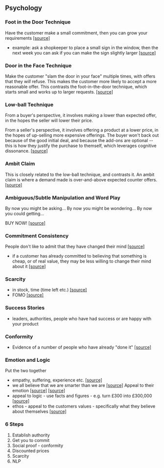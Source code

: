 ## Psychology

### Foot in the Door Technique

Have the customer make a small commitment, then you can grow your requirements [\[source\]][1]
  * example: ask a shopkeeper to place a small sign in the window, then the next week you can ask if you can make the sign slightly larger [\[source\]][1]

### Door in the Face Technique

Make the customer "slam the door in your face" multiple times, with offers that they *will* refuse. This makes the customer more likely to accept a more reasonable offer. This contrasts the foot-in-the-door technique, which starts small and works up to larger requests. [\[source\]][door-in-the-face]

### Low-ball Technique

From a buyer's perspective, it involves making a lower than expected offer, in the hopes the seller will lower their price.

From a seller's perspective, it involves offering a product at a lower price, in the hopes of up-selling more expensive offerings. The buyer won't back out because of the good initial deal, and because the add-ons are optional -- this is how they justify the purchase to themself, which leverages cognitive dissonance. [\[source\]][low-ball]

### Ambit Claim

This is closely related to the low-ball technique, and contrasts it. An ambit claim is where a demand made is over-and-above expected counter offers. [\[source\]][low-ball]

### Ambiguous/Subtle Manipulation and Word Play

By now you might be asking...
By now you might be wondering...
By now you could getting...

BUY NOW! [\[source\]][1]

### Commitment Consistency

People don't like to admit that they have changed their mind [\[source\]][1]
  * if a customer has already committed to believing that something is cheap, or of real value, they may be less willing to change their mind about it [\[source\]][1]

### Scarcity

* in stock, time (time left etc.) [\[source\]][1] 
* FOMO [\[source\]][1]

### Success Stories

* leaders, authorities, people who have had success or are happy with your product

### Conformity

* Evidence of a number of people who have already "done it" [\[source\]][1]

### Emotion and Logic

Put the two together
  * empathy, suffering, experience etc. [\[source\]][1]
  * we all believe that we are smarter than we are [\[source\]][1]
Appeal to their emotion [\[source\]][1] [\[source\]][pathos]
  * appeal to logic - use facts and figures - e.g. turn £300 into £300,000 [\[source\]][1]
  * ethos - appeal to the customers values - specifically what they believe about themselves [\[source\]][1]

### 6 Steps

1. Establish authority
1. Get you to commit
1. Social proof - conformity
1. Discounted prices
1. Scarcity
1. NLP

[1]: https://www.youtube.com/watch?v=vC5cmW8O3L8
[pathos]: https://en.wikipedia.org/wiki/Pathos
[door-in-the-face]: https://en.wikipedia.org/wiki/Door-in-the-face_technique
[low-ball]: https://en.wikipedia.org/wiki/Low-ball
